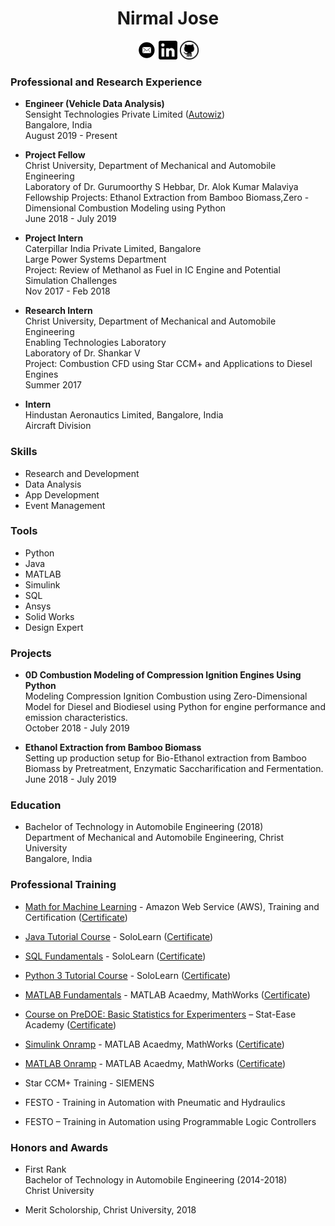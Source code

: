 # <center> Nirmal Jose


<center>
    <a href="mailto:nirmal.jose24@gmail.com">
    <img src="./assets/mail_logo.png" alt="mail" width="30" class="aligncenter"></a>
    <a href="https://www.linkedin.com/in/nirmaljose24/">
    <img src="./assets/linkedin_logo.png" alt="linkedin" width="30" class="aligncenter"/></a>
    <a href="https://github.com/nirmaljose24">
    <img src="./assets/github_logo.png" alt="github" width="30" class="aligncenter"/></a>
</center>


### Professional and Research Experience

- **Engineer (Vehicle Data Analysis)** <br/>
Sensight Technologies Private Limited ([Autowiz](https://autowiz.in/)) <br/>
Bangalore, India <br/>
August 2019 - Present

- **Project Fellow** <br/>
Christ University,
Department of Mechanical and Automobile Engineering <br/>
Laboratory of Dr. Gurumoorthy S Hebbar, Dr. Alok Kumar Malaviya <br/>
Fellowship Projects: Ethanol Extraction from Bamboo Biomass,Zero - Dimensional Combustion Modeling using Python <br/>
June 2018 - July 2019

- **Project Intern** <br/>
Caterpillar India Private Limited, Bangalore <br/>
Large Power Systems Department <br/>
Project: Review of Methanol as Fuel in IC Engine and Potential Simulation Challenges <br/>
Nov 2017 - Feb 2018

- **Research Intern** <br/>
Christ University,
Department of Mechanical and Automobile Engineering <br/>
Enabling Technologies Laboratory <br/>
Laboratory of Dr. Shankar V <br/>
Project: Combustion CFD using Star CCM+ and Applications to
Diesel Engines <br/>
Summer 2017

- **Intern** <br/>
Hindustan Aeronautics Limited, Bangalore, India <br/>
Aircraft Division


### Skills
- Research and Development
- Data Analysis
- App Development
- Event Management


### Tools
- Python
- Java
- MATLAB
- Simulink
- SQL
- Ansys
- Solid Works
- Design Expert


### Projects

- **0D Combustion Modeling of Compression Ignition Engines Using Python** <br/>
Modeling Compression Ignition Combustion using Zero-Dimensional Model for
Diesel and Biodiesel using Python for engine performance and emission
characteristics. <br/>
October 2018 - July 2019

- **Ethanol Extraction from Bamboo Biomass** <br/>
Setting up production setup for Bio-Ethanol extraction from Bamboo Biomass
by Pretreatment, Enzymatic Saccharification and Fermentation.<br/>
June 2018 - July 2019


### Education

- Bachelor of Technology in Automobile Engineering (2018)<br/> 
Department of Mechanical and Automobile Engineering, Christ University <br/> 
Bangalore, India


### Professional Training

- [Math for Machine Learning](https://www.aws.training/Details/eLearning?id=26597) - Amazon Web Service (AWS), Training and Certification ([Certificate](https://drive.google.com/file/d/1tYiSqiYuhHnrh4b9pSgdTL0SpNjle0bG/view?usp=sharing))

- [Java Tutorial Course](https://www.sololearn.com/Course/Java/) - SoloLearn ([Certificate](https://www.sololearn.com/Certificate/1068-10313707/pdf/))

- [SQL Fundamentals](https://www.sololearn.com/Course/SQL/) - SoloLearn ([Certificate](https://www.sololearn.com/Certificate/1060-10313707/pdf/))

- [Python 3 Tutorial Course](https://www.sololearn.com/Course/Python/) - SoloLearn ([Certificate](https://www.sololearn.com/Certificate/1073-10313707/pdf/))

- [MATLAB Fundamentals](https://in.mathworks.com/training-schedule/matlab-fundamentals?class_format=SPO&requestedDomain=) - MATLAB Acaedmy, MathWorks ([Certificate](https://matlabacademy.mathworks.com/progress/share/report.html?id=a6ee8da5-d15e-43dc-bf20-cb4c693a0ed1))

- [Course on PreDOE: Basic Statistics for Experimenters](https://www.statease.com/training/academy/predoe/) – Stat-Ease Academy ([Certificate](https://drive.google.com/file/d/1Qyubi_ANihKMuE8O_3QoJrtWAcYc3ew4/view?usp=sharing))

- [Simulink Onramp](https://in.mathworks.com/learn/tutorials/simulink-onramp.html) - MATLAB Acaedmy, MathWorks ([Certificate](https://matlabacademy.mathworks.com/progress/share/report.html?id=521a8eaf-46d6-4f40-bc38-773d7e1758dd))

- [MATLAB Onramp](https://in.mathworks.com/learn/tutorials/matlab-onramp.html) - MATLAB Acaedmy, MathWorks ([Certificate](https://matlabacademy.mathworks.com/progress/share/report.html?id=80e69295-14ec-4679-bcc1-79c005ab76df))

- Star CCM+ Training - SIEMENS

- FESTO - Training in Automation with Pneumatic and Hydraulics

- FESTO – Training in Automation using Programmable Logic Controllers


### Honors and Awards

- First Rank <br/>
Bachelor of Technology in Automobile Engineering (2014-2018) <br/>
Christ University

- Merit Scholorship, Christ University, 2018
